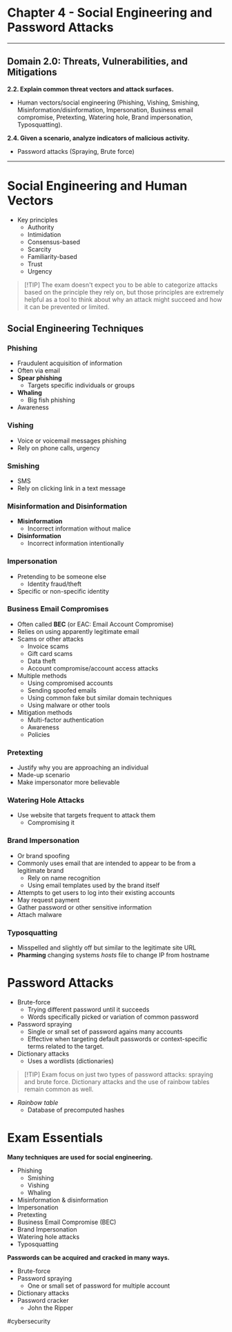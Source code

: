 # Chapter 4 - Social Engineering and Password Attacks

---

## Domain 2.0: Threats, Vulnerabilities, and Mitigations

**2.2. Explain common threat vectors and attack surfaces.**

- Human vectors/social engineering (Phishing, Vishing, Smishing, Misinformation/disinformation, Impersonation, Business email compromise, Pretexting, Watering hole, Brand impersonation, Typosquatting).

**2.4. Given a scenario, analyze indicators of malicious activity.**

- Password attacks (Spraying, Brute force)

---

# Social Engineering and Human Vectors

- Key principles
	- Authority
	- Intimidation
	- Consensus-based
	- Scarcity
	- Familiarity-based
	- Trust
	- Urgency

>[!TIP] The exam doesn't expect you to be able to categorize attacks based on the principle they rely on, but those principles are extremely helpful as a tool to think about why an attack might succeed and how it can be prevented or limited.

## Social Engineering Techniques

### Phishing

- Fraudulent acquisition of information
- Often via email
- **Spear phishing**
	- Targets specific individuals or groups
- **Whaling**
	- Big fish phishing
- Awareness

### Vishing

- Voice or voicemail messages phishing
- Rely on phone calls, urgency

### Smishing

- SMS
- Rely on clicking link in a text message

### Misinformation and Disinformation

- **Misinformation**
	- Incorrect information without malice
- **Disinformation**
	- Incorrect information intentionally

### Impersonation

- Pretending to be someone else
	- Identity fraud/theft
- Specific or non-specific identity

### Business Email Compromises

- Often called **BEC** (or EAC: Email Account Compromise)
- Relies on using apparently legitimate email
- Scams or other attacks
	- Invoice scams
	- Gift card scams
	- Data theft
	- Account compromise/account access attacks
- Multiple methods
	- Using compromised accounts
	- Sending spoofed emails
	- Using common fake but similar domain techniques
	- Using malware or other tools
- Mitigation methods
	- Multi-factor authentication
	- Awareness
	- Policies

### Pretexting

- Justify why you are approaching an individual
- Made-up scenario
- Make impersonator more believable

### Watering Hole Attacks

- Use website that targets frequent to attack them
	- Compromising it

### Brand Impersonation

- Or brand spoofing
- Commonly uses email that are intended to appear to be from a legitimate brand
	- Rely on name recognition
	- Using email templates used by the brand itself
- Attempts to get users to log into their existing accounts
- May request payment
- Gather password or other sensitive information
- Attach malware

### Typosquatting

- Misspelled and slightly off but similar to the legitimate site URL
- **Pharming** changing systems *hosts* file to change IP from hostname

# Password Attacks

- Brute-force
	- Trying different password until it succeeds
	- Words specifically picked or variation of common password
- Password spraying
	- Single or small set of password agains many accounts
	- Effective when targeting default passwords or context-specific terms related to the target.
- Dictionary attacks
	- Uses a wordlists (dictionaries)

>[!TIP] Exam focus on just two types of password attacks: spraying and brute force. Dictionary attacks and the use of rainbow tables remain common as well.

- *Rainbow table* 
	- Database of precomputed hashes

# Exam Essentials

**Many techniques are used for social engineering.**
- Phishing
	- Smishing
	- Vishing
	- Whaling
- Misinformation & disinformation
- Impersonation
- Pretexting
- Business Email Compromise (BEC)
- Brand Impersonation
- Watering hole attacks
- Typosquatting

**Passwords can be acquired and cracked in many ways.**
- Brute-force
- Password spraying
	- One or small set of password for multiple account
- Dictionary attacks
- Password cracker
	- John the Ripper

#cybersecurity 